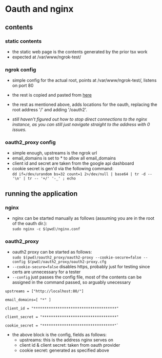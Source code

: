 # Oauth and nginx
## contents
### static contents
- the static web page is the contents generated by the prior tsx work
- expected at /var/www/ngrok-test/

### ngrok config
- simple config for the actual root, points at /var/www/ngrok-test/,
listens on port 80

- the rest is copied and pasted from [here](https://ahmedmusaad.com/add-google-authentication-to-any-website-using-nginx-and-oauth-proxy/)
- the rest as mentioned above, adds locations for the oauth, replacing the root address '/' and adding '/oauth2'.
- *still haven't figured out how to stop direct connections to the nginx instance, as you can still just navigate straight to the address with 0 issues.*

### oauth2_proxy config
- simple enough, upstreams is the ngrok url
- email_domains is set to * to allow all email_domains
- client id and secret are taken from the google api dashboard
- cookie secret is gen'd via the following command:<br>
```dd if=/dev/urandom bs=32 count=1 2>/dev/null | base64 | tr -d -- '\n' | tr -- '+/' '-_' ; echo```


## running the application
### nginx
- nginx can be started manually as follows (assuming you are in the root of the oauth dir.):<br>
```sudo nginx -c $(pwd)/nginx.conf```

### oauth2_proxy
- oauth2 proxy can be started as follows:<br>
```sudo $(pwd)/oauth2_proxy/oauth2-proxy --cookie-secure=false --config $(pwd)/oauth2_proxy/oauth2-proxy.cfg```
- ```--cookie-secure=false``` disables https, probably just for testing since certs are unnecessary for a tester
- ```--config``` just passes the config file, most of the contents can be assigned in the command passed, so arguably unecessary<br> 

```
upstreams = ["http://localhost:80/"]

email_domains=[ "*" ]

client_id = "**************************************"

client_secret = "**********************************"

cookie_secret = "*********************************"`
```

- the above block is the config, fields as follows:
	+ upstreams: this is the address nginx serves on
	+ client id & client secret: taken from oauth provider
	+ cookie secret: generated as specified above
